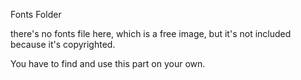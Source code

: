 
Fonts Folder

there's no fonts file here, which is a free image, but it's not included because it's copyrighted.

You have to find and use this part on your own.
